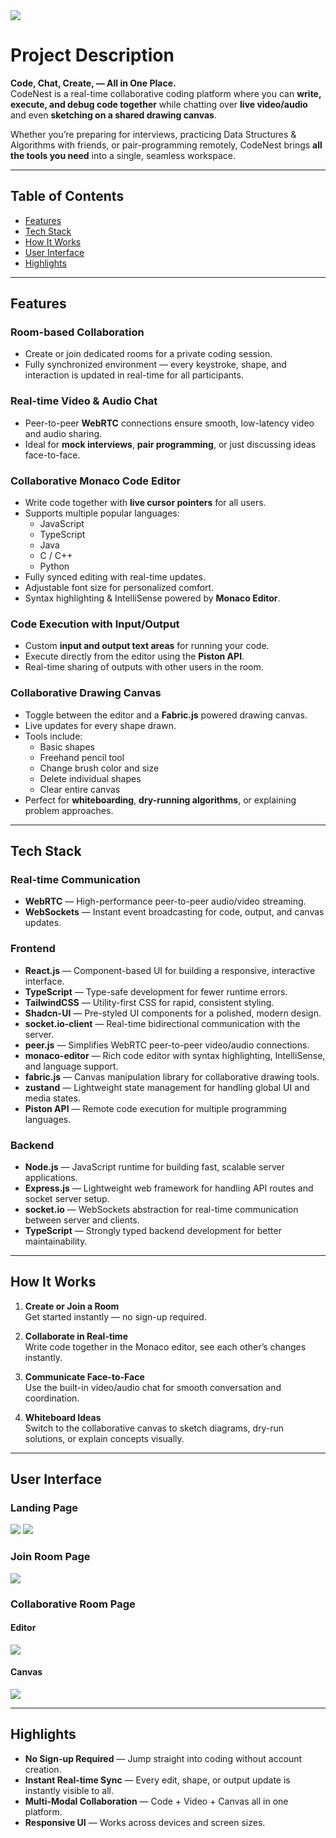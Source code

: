 <img src="/client/public/logo-with-bg.png" />

# Project Description

**Code, Chat, Create, — All in One Place.**  
CodeNest is a real-time collaborative coding platform where you can **write, execute, and debug code together** while chatting over **live video/audio** and even **sketching on a shared drawing canvas**.  

Whether you’re preparing for interviews, practicing Data Structures & Algorithms with friends, or pair-programming remotely, CodeNest brings **all the tools you need** into a single, seamless workspace.

---

## Table of Contents
- [Features](#features)
- [Tech Stack](#tech-stack)
- [How It Works](#how-it-works)
- [User Interface](#user-interface)
- [Highlights](#highlights)

---

## Features

### Room-based Collaboration
- Create or join dedicated rooms for a private coding session.
- Fully synchronized environment — every keystroke, shape, and interaction is updated in real-time for all participants.

### Real-time Video & Audio Chat
- Peer-to-peer **WebRTC** connections ensure smooth, low-latency video and audio sharing.
- Ideal for **mock interviews**, **pair programming**, or just discussing ideas face-to-face.

### Collaborative Monaco Code Editor
- Write code together with **live cursor pointers** for all users.
- Supports multiple popular languages:
  - JavaScript
  - TypeScript
  - Java
  - C / C++
  - Python
- Fully synced editing with real-time updates.
- Adjustable font size for personalized comfort.
- Syntax highlighting & IntelliSense powered by **Monaco Editor**.

### Code Execution with Input/Output
- Custom **input and output text areas** for running your code.
- Execute directly from the editor using the **Piston API**.
- Real-time sharing of outputs with other users in the room.

### Collaborative Drawing Canvas
- Toggle between the editor and a **Fabric.js** powered drawing canvas.
- Live updates for every shape drawn.
- Tools include:
  - Basic shapes
  - Freehand pencil tool
  - Change brush color and size
  - Delete individual shapes
  - Clear entire canvas
- Perfect for **whiteboarding**, **dry-running algorithms**, or explaining problem approaches.

---

## Tech Stack

### **Real-time Communication**
- **WebRTC** — High-performance peer-to-peer audio/video streaming.
- **WebSockets** — Instant event broadcasting for code, output, and canvas updates.

### **Frontend**
- **React.js** — Component-based UI for building a responsive, interactive interface.
- **TypeScript** — Type-safe development for fewer runtime errors.
- **TailwindCSS** — Utility-first CSS for rapid, consistent styling.
- **Shadcn-UI** — Pre-styled UI components for a polished, modern design.
- **socket.io-client** — Real-time bidirectional communication with the server.
- **peer.js** — Simplifies WebRTC peer-to-peer video/audio connections.
- **monaco-editor** — Rich code editor with syntax highlighting, IntelliSense, and language support.
- **fabric.js** — Canvas manipulation library for collaborative drawing tools.
- **zustand** — Lightweight state management for handling global UI and media states.
- **Piston API** — Remote code execution for multiple programming languages.

### **Backend**
- **Node.js** — JavaScript runtime for building fast, scalable server applications.
- **Express.js** — Lightweight web framework for handling API routes and socket server setup.
- **socket.io** — WebSockets abstraction for real-time communication between server and clients.
- **TypeScript** — Strongly typed backend development for better maintainability.

---

## How It Works

1. **Create or Join a Room**  
   Get started instantly — no sign-up required.
   
2. **Collaborate in Real-time**  
   Write code together in the Monaco editor, see each other’s changes instantly.

3. **Communicate Face-to-Face**  
   Use the built-in video/audio chat for smooth conversation and coordination.

4. **Whiteboard Ideas**  
   Switch to the collaborative canvas to sketch diagrams, dry-run solutions, or explain concepts visually.

---

## User Interface

### Landing Page
<img src="/client/public/landing-page.png" />
<img src="/client/public/features.png" />

### Join Room Page
<img src="/client/public/join-room-page.png" />

### Collaborative Room Page
#### Editor
<img src="/client/public/editor-demo.png" />

#### Canvas
<img src="/client/public/canvas-demo.png" />

---

## Highlights
- **No Sign-up Required** — Jump straight into coding without account creation.
- **Instant Real-time Sync** — Every edit, shape, or output update is instantly visible to all.
- **Multi-Modal Collaboration** — Code + Video + Canvas all in one platform.
- **Responsive UI** — Works across devices and screen sizes.
